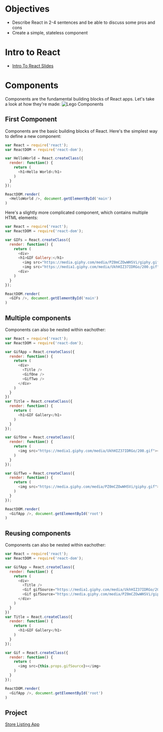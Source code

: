 # Objectives
- Describe React in 2-4 sentences and be able to discuss some pros and cons
- Create a simple, stateless component

# Intro to React
- [Intro To React Slides](https://slides.com/natemaddrey/intro-to-react/live#/)

# Components
Components are the fundamental building blocks of React apps. Let's take a look at how they're made:
![Lego Components](http://greenbuildingelements.com/wp-content/uploads/2015/06/LEGO-1.jpg)
## First Component
Components are the basic building blocks of React. Here's the simplest way to define a new component:

```js
var React = require('react');
var ReactDOM = require('react-dom');

var HelloWorld = React.createClass({
  render: function() {
    return (
      <h1>Hello World</h1>
    )
  }
});

ReactDOM.render(
  <HelloWorld />, document.getElementById('main')
)
```
Here's a slightly more complicated component, which contains multiple HTML elements:
```js
var React = require('react');
var ReactDOM = require('react-dom');

var GIFs = React.createClass({
  render: function() {
    return (
      <div>
      <h1>GIF Gallery:</h1>
        <img src="https://media.giphy.com/media/PZ0mCZOwWHSVi/giphy.gif"></img>
        <img src="https://media1.giphy.com/media/UkhHIZ37IDRGo/200.gif"></img>
      <div>
    )
  }
});

ReactDOM.render(
  <GIFs />, document.getElementById('main')
)
```

## Multiple components
Components can also be nested within eachother:
```js
var React = require('react');
var ReactDOM = require('react-dom');

var GifApp = React.createClass({
  render: function() {
    return (
      <div>
        <Title />
        <GifOne />
        <GifTwo />
      </div>
    )
  }
})
var Title = React.createClass({
  render: function() {
    return (
      <h1>GIF Gallery</h1>
    )
  }
});

var GifOne = React.createClass({
  render: function() {
    return (
      <img src="https://media1.giphy.com/media/UkhHIZ37IDRGo/200.gif"></img>
    )
  }
});

var GifTwo = React.createClass({
  render: function() {
    return (
      <img src="https://media.giphy.com/media/PZ0mCZOwWHSVi/giphy.gif"></img>
    )
  }
});

ReactDOM.render(
  <GifApp />, document.getElementById('root')
)
```
## Reusing components
Components can also be nested within eachother:
```js
var React = require('react');
var ReactDOM = require('react-dom');

var GifApp = React.createClass({
  render: function() {
    return (
      <div>
        <Title />
        <Gif gifSource="https://media1.giphy.com/media/UkhHIZ37IDRGo/200.gif" />
        <Gif gifSource="https://media.giphy.com/media/PZ0mCZOwWHSVi/giphy.gif" />
      </div>
    )
  }
})
var Title = React.createClass({
  render: function() {
    return (
      <h1>GIF Gallery</h1>
    )
  }
});

var Gif = React.createClass({
  render: function() {
    return (
      <img src={this.props.gifSource}></img>
    )
  }
});

ReactDOM.render(
  <GifApp />, document.getElementById('root')
)
```

## Project
[Store Listing App](../projects/store-listing/README.md)
